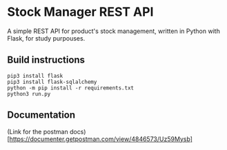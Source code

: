 # Stock Manager REST API
A simple REST API for product's stock management, written in Python with Flask, for study purpouses.

## Build instructions
```shell
pip3 install flask
pip3 install flask-sqlalchemy
python -m pip install -r requirements.txt
python3 run.py
```

## Documentation
(Link for the postman docs)[https://documenter.getpostman.com/view/4846573/Uz59Mysb]